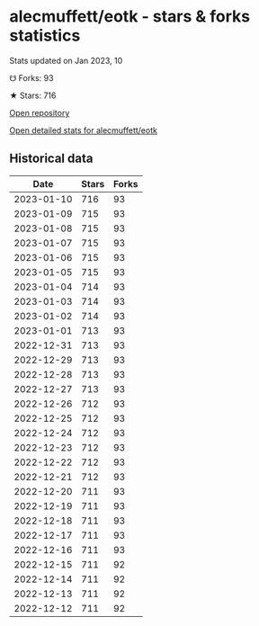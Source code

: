 # alecmuffett/eotk - stars & forks statistics

Stats updated on Jan 2023, 10

☋ Forks: 93

★ Stars: 716

[Open repository](https://github.com/alecmuffett/eotk)

[Open detailed stats for alecmuffett/eotk](https://reviewgithub.com/rep/alecmuffett/eotk)

## Historical data
| Date | Stars | Forks |
|------|-------|-------|
| 2023-01-10 | 716 | 93 | 
| 2023-01-09 | 715 | 93 | 
| 2023-01-08 | 715 | 93 | 
| 2023-01-07 | 715 | 93 | 
| 2023-01-06 | 715 | 93 | 
| 2023-01-05 | 715 | 93 | 
| 2023-01-04 | 714 | 93 | 
| 2023-01-03 | 714 | 93 | 
| 2023-01-02 | 714 | 93 | 
| 2023-01-01 | 713 | 93 | 
| 2022-12-31 | 713 | 93 | 
| 2022-12-29 | 713 | 93 | 
| 2022-12-28 | 713 | 93 | 
| 2022-12-27 | 713 | 93 | 
| 2022-12-26 | 712 | 93 | 
| 2022-12-25 | 712 | 93 | 
| 2022-12-24 | 712 | 93 | 
| 2022-12-23 | 712 | 93 | 
| 2022-12-22 | 712 | 93 | 
| 2022-12-21 | 712 | 93 | 
| 2022-12-20 | 711 | 93 | 
| 2022-12-19 | 711 | 93 | 
| 2022-12-18 | 711 | 93 | 
| 2022-12-17 | 711 | 93 | 
| 2022-12-16 | 711 | 93 | 
| 2022-12-15 | 711 | 92 | 
| 2022-12-14 | 711 | 92 | 
| 2022-12-13 | 711 | 92 | 
| 2022-12-12 | 711 | 92 | 

